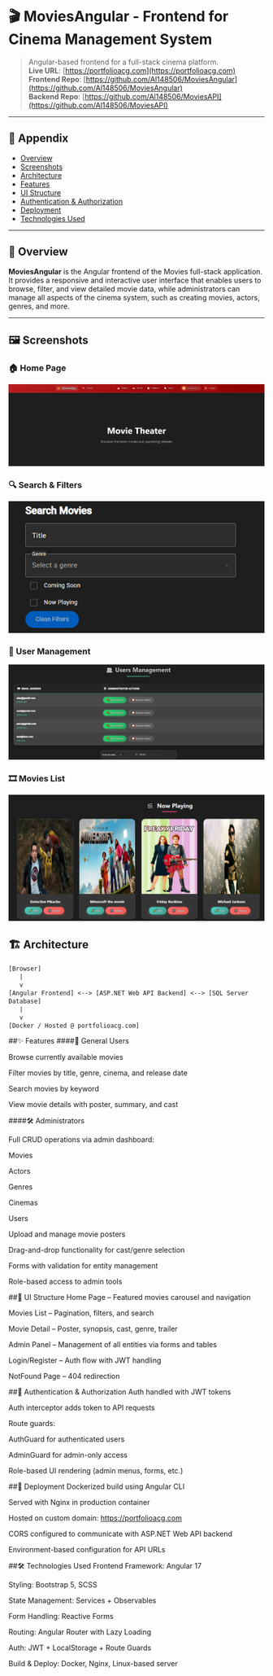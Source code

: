 # 🎬 MoviesAngular - Frontend for Cinema Management System

> Angular-based frontend for a full-stack cinema platform.  
> **Live URL**: [https://portfolioacg.com](https://portfolioacg.com)  
> **Frontend Repo**: [https://github.com/Al148506/MoviesAngular](https://github.com/Al148506/MoviesAngular)  
> **Backend Repo**: [https://github.com/Al148506/MoviesAPI](https://github.com/Al148506/MoviesAPI)

---

## 📖 Appendix

- [Overview](#overview)
- [Screenshots](#screenshots)
- [Architecture](#architecture)
- [Features](#features)
- [UI Structure](#ui-structure)
- [Authentication & Authorization](#authentication--authorization)
- [Deployment](#deployment)
- [Technologies Used](#technologies-used)

---

## 🧩 Overview

**MoviesAngular** is the Angular frontend of the Movies full-stack application. It provides a responsive and interactive user interface that enables users to browse, filter, and view detailed movie data, while administrators can manage all aspects of the cinema system, such as creating movies, actors, genres, and more.

---
## 🖼️ Screenshots

### 🏠 Home Page
![Home Page](screenshots/HomePage.png)

### 🔍 Search & Filters
![Search Filters](screenshots/SearchFilters.png)

### 👤 User Management
![User Management](screenshots/UserManagment.png)

### 🎞️ Movies List
![Movies List](screenshots/movies.png)

## 🏗️ Architecture

```text
[Browser]
   |
   v
[Angular Frontend] <--> [ASP.NET Web API Backend] <--> [SQL Server Database]
   |
   v
[Docker / Hosted @ portfolioacg.com]
```
##✨ Features
####👤 General Users

Browse currently available movies

Filter movies by title, genre, cinema, and release date

Search movies by keyword

View movie details with poster, summary, and cast

####🛠️ Administrators

Full CRUD operations via admin dashboard:

Movies

Actors

Genres

Cinemas

Users

Upload and manage movie posters

Drag-and-drop functionality for cast/genre selection

Forms with validation for entity management

Role-based access to admin tools

##🧱 UI Structure
Home Page – Featured movies carousel and navigation

Movies List – Pagination, filters, and search

Movie Detail – Poster, synopsis, cast, genre, trailer

Admin Panel – Management of all entities via forms and tables

Login/Register – Auth flow with JWT handling

NotFound Page – 404 redirection

##🔐 Authentication & Authorization
Auth handled with JWT tokens

Auth interceptor adds token to API requests

Route guards:

AuthGuard for authenticated users

AdminGuard for admin-only access

Role-based UI rendering (admin menus, forms, etc.)

##🚀 Deployment
Dockerized build using Angular CLI

Served with Nginx in production container

Hosted on custom domain: https://portfolioacg.com

CORS configured to communicate with ASP.NET Web API backend

Environment-based configuration for API URLs

##🛠️ Technologies Used
Frontend Framework: Angular 17

Styling: Bootstrap 5, SCSS

State Management: Services + Observables

Form Handling: Reactive Forms

Routing: Angular Router with Lazy Loading

Auth: JWT + LocalStorage + Route Guards

Build & Deploy: Docker, Nginx, Linux-based server


